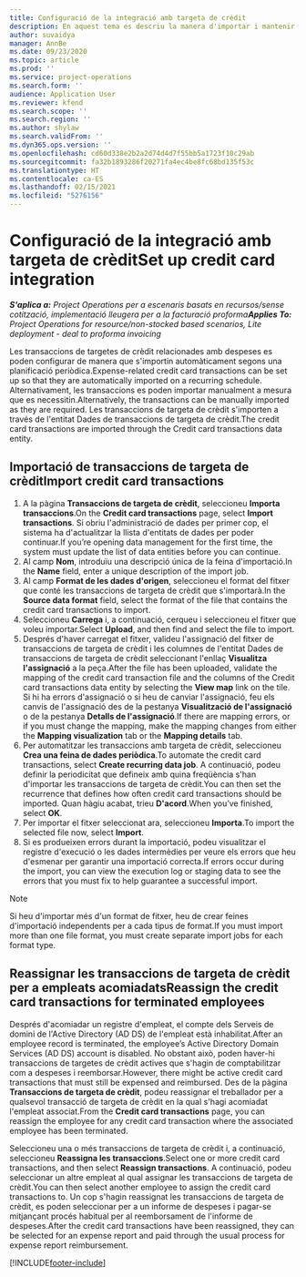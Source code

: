 ```yaml
---
title: Configuració de la integració amb targeta de crèdit
description: En aquest tema es descriu la manera d'importar i mantenir transaccions amb targetes de crèdit relacionades amb les despeses.
author: suvaidya
manager: AnnBe
ms.date: 09/23/2020
ms.topic: article
ms.prod: ''
ms.service: project-operations
ms.search.form: ''
audience: Application User
ms.reviewer: kfend
ms.search.scope: ''
ms.search.region: ''
ms.author: shylaw
ms.search.validFrom: ''
ms.dyn365.ops.version: ''
ms.openlocfilehash: cd60d338e2b2a2d74d4d7f55bb5a1723f10c29ab
ms.sourcegitcommit: fa32b1893286f20271fa4ec4be8fc68bd135f53c
ms.translationtype: HT
ms.contentlocale: ca-ES
ms.lasthandoff: 02/15/2021
ms.locfileid: "5276156"
---
```

# <a name="set-up-credit-card-integration"></a><span data-ttu-id="44d8f-103">Configuració de la integració amb targeta de crèdit</span><span class="sxs-lookup"><span data-stu-id="44d8f-103">Set up credit card integration</span></span>

<span data-ttu-id="44d8f-104">_**S'aplica a:** Project Operations per a escenaris basats en recursos/sense cotització, implementació lleugera per a la facturació proforma_</span><span class="sxs-lookup"><span data-stu-id="44d8f-104">_**Applies To:** Project Operations for resource/non-stocked based scenarios, Lite deployment - deal to proforma invoicing_</span></span>

<span data-ttu-id="44d8f-105">Les transaccions de targetes de crèdit relacionades amb despeses es poden configurar de manera que s'importin automàticament segons una planificació periòdica.</span><span class="sxs-lookup"><span data-stu-id="44d8f-105">Expense-related credit card transactions can be set up so that they are automatically imported on a recurring schedule.</span></span> <span data-ttu-id="44d8f-106">Alternativament, les transaccions es poden importar manualment a mesura que es necessitin.</span><span class="sxs-lookup"><span data-stu-id="44d8f-106">Alternatively, the transactions can be manually imported as they are required.</span></span> <span data-ttu-id="44d8f-107">Les transaccions de targeta de crèdit s'importen a través de l'entitat Dades de transaccions de targeta de crèdit.</span><span class="sxs-lookup"><span data-stu-id="44d8f-107">The credit card transactions are imported through the Credit card transactions data entity.</span></span>

## <a name="import-credit-card-transactions"></a><span data-ttu-id="44d8f-108">Importació de transaccions de targeta de crèdit</span><span class="sxs-lookup"><span data-stu-id="44d8f-108">Import credit card transactions</span></span>

1. <span data-ttu-id="44d8f-109">A la pàgina **Transaccions de targeta de crèdit**, seleccioneu **Importa transaccions**.</span><span class="sxs-lookup"><span data-stu-id="44d8f-109">On the **Credit card transactions** page, select **Import transactions**.</span></span> <span data-ttu-id="44d8f-110">Si obriu l'administració de dades per primer cop, el sistema ha d'actualitzar la llista d'entitats de dades per poder continuar.</span><span class="sxs-lookup"><span data-stu-id="44d8f-110">If you’re opening data management for the first time, the system must update the list of data entities before you can continue.</span></span>
2. <span data-ttu-id="44d8f-111">Al camp **Nom**, introduïu una descripció única de la feina d'importació.</span><span class="sxs-lookup"><span data-stu-id="44d8f-111">In the **Name** field, enter a unique description of the import job.</span></span>
3. <span data-ttu-id="44d8f-112">Al camp **Format de les dades d'origen**, seleccioneu el format del fitxer que conté les transaccions de targeta de crèdit que s'importarà.</span><span class="sxs-lookup"><span data-stu-id="44d8f-112">In the **Source data format** field, select the format of the file that contains the credit card transactions to import.</span></span>
4. <span data-ttu-id="44d8f-113">Seleccioneu **Carrega** i, a continuació, cerqueu i seleccioneu el fitxer que voleu importar.</span><span class="sxs-lookup"><span data-stu-id="44d8f-113">Select **Upload**, and then find and select the file to import.</span></span>
5. <span data-ttu-id="44d8f-114">Després d'haver carregat el fitxer, valideu l'assignació del fitxer de transaccions de targeta de crèdit i les columnes de l'entitat Dades de transaccions de targeta de crèdit seleccionant l'enllaç **Visualitza l'assignació** a la peça.</span><span class="sxs-lookup"><span data-stu-id="44d8f-114">After the file has been uploaded, validate the mapping of the credit card transaction file and the columns of the Credit card transactions data entity by selecting the **View map** link on the tile.</span></span> <span data-ttu-id="44d8f-115">Si hi ha errors d'assignació o si heu de canviar l'assignació, feu els canvis de l'assignació des de la pestanya **Visualització de l'assignació** o de la pestanya **Detalls de l'assignació**.</span><span class="sxs-lookup"><span data-stu-id="44d8f-115">If there are mapping errors, or if you must change the mapping, make the mapping changes from either the **Mapping visualization** tab or the **Mapping details** tab.</span></span>
6. <span data-ttu-id="44d8f-116">Per automatitzar les transaccions amb targeta de crèdit, seleccioneu **Crea una feina de dades periòdica**.</span><span class="sxs-lookup"><span data-stu-id="44d8f-116">To automate the credit card transactions, select **Create recurring data job**.</span></span> <span data-ttu-id="44d8f-117">A continuació, podeu definir la periodicitat que defineix amb quina freqüència s'han d'importar les transaccions de targeta de crèdit.</span><span class="sxs-lookup"><span data-stu-id="44d8f-117">You can then set the recurrence that defines how often credit card transactions should be imported.</span></span> <span data-ttu-id="44d8f-118">Quan hàgiu acabat, trieu **D'acord**.</span><span class="sxs-lookup"><span data-stu-id="44d8f-118">When you’ve finished, select **OK**.</span></span>
7. <span data-ttu-id="44d8f-119">Per importar el fitxer seleccionat ara, seleccioneu **Importa**.</span><span class="sxs-lookup"><span data-stu-id="44d8f-119">To import the selected file now, select **Import**.</span></span>
8. <span data-ttu-id="44d8f-120">Si es produeixen errors durant la importació, podeu visualitzar el registre d'execució o les dades intermèdies per veure els errors que heu d'esmenar per garantir una importació correcta.</span><span class="sxs-lookup"><span data-stu-id="44d8f-120">If errors occur during the import, you can view the execution log or staging data to see the errors that you must fix to help guarantee a successful import.</span></span>

> [!NOTE]
> <span data-ttu-id="44d8f-121">Si heu d'importar més d'un format de fitxer, heu de crear feines d'importació independents per a cada tipus de format.</span><span class="sxs-lookup"><span data-stu-id="44d8f-121">If you must import more than one file format, you must create separate import jobs for each format type.</span></span>

## <a name="reassign-the-credit-card-transactions-for-terminated-employees"></a><span data-ttu-id="44d8f-122">Reassignar les transaccions de targeta de crèdit per a empleats acomiadats</span><span class="sxs-lookup"><span data-stu-id="44d8f-122">Reassign the credit card transactions for terminated employees</span></span>

<span data-ttu-id="44d8f-123">Després d'acomiadar un registre d'empleat, el compte dels Serveis de domini de l'Active Directory (AD DS) de l'empleat està inhabilitat.</span><span class="sxs-lookup"><span data-stu-id="44d8f-123">After an employee record is terminated, the employee’s Active Directory Domain Services (AD DS) account is disabled.</span></span> <span data-ttu-id="44d8f-124">No obstant això, poden haver-hi transaccions de targetes de crèdit actives que s'hagin de comptabilitzar com a despeses i reemborsar.</span><span class="sxs-lookup"><span data-stu-id="44d8f-124">However, there might be active credit card transactions that must still be expensed and reimbursed.</span></span> <span data-ttu-id="44d8f-125">Des de la pàgina **Transaccions de targeta de crèdit**, podeu reassignar el treballador per a qualsevol transacció de targeta de crèdit en la qual s'hagi acomiadat l'empleat associat.</span><span class="sxs-lookup"><span data-stu-id="44d8f-125">From the **Credit card transactions** page, you can reassign the employee for any credit card transaction where the associated employee has been terminated.</span></span>

<span data-ttu-id="44d8f-126">Seleccioneu una o més transaccions de targeta de crèdit i, a continuació, seleccioneu **Reassigna les transaccions**.</span><span class="sxs-lookup"><span data-stu-id="44d8f-126">Select one or more credit card transactions, and then select **Reassign transactions**.</span></span> <span data-ttu-id="44d8f-127">A continuació, podeu seleccionar un altre empleat al qual assignar les transaccions de targeta de crèdit.</span><span class="sxs-lookup"><span data-stu-id="44d8f-127">You can then select another employee to assign the credit card transactions to.</span></span> <span data-ttu-id="44d8f-128">Un cop s'hagin reassignat les transaccions de targeta de crèdit, es poden seleccionar per a un informe de despeses i pagar-se mitjançant procés habitual per al reemborsament de l'informe de despeses.</span><span class="sxs-lookup"><span data-stu-id="44d8f-128">After the credit card transactions have been reassigned, they can be selected for an expense report and paid through the usual process for expense report reimbursement.</span></span>


[!INCLUDE[footer-include](../includes/footer-banner.md)]